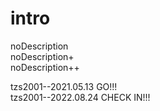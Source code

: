 # intro
noDescription  
noDescription+  
noDescription++  

tzs2001--2021.05.13 GO!!!  
tzs2001--2022.08.24 CHECK IN!!!
